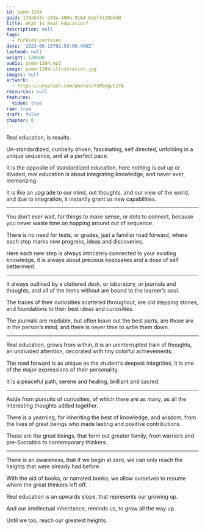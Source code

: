 ```yaml
---
id: poem-1204
guid: 178a543c-d43a-400b-9164-63af432826d0
title: What Is Real Education?
description: null
tags:
  - furkies-purrkies
date: '2023-06-19T02:58:00.490Z'
lastmod: null
weight: 120400
audio: poem-1204.mp3
image: poem-1204-illustration.jpg
images: null
artwork:
  - https://unsplash.com/photos/YSMqXgvSzYA
resources: null
features:
  video: true
raw: true
draft: false
chapter: 6
---
```


Real education,
is results.

Un-standardized, curiosity driven, fascinating,
self directed, unfolding in a unique sequence, and at a perfect pace.

It is the opposite of standardized education, here nothing is cut up or divided,
real education is about integrating knowledge, and never ever, memorizing.

It is like an upgrade to our mind, out thoughts, and our view of the world,
and due to integration, it instantly grant us new capabilities.

---

You don’t ever wait, for things to make sense, or dots to connect,
because you never waste time on hopping around out of sequence.

There is no need for tests, or grades, just a familiar road forward,
where each step marks new progress, ideas and discoveries.

Here each new step is always intricately connected to your existing knowledge,
it is always about precious keepsakes and a dose of self betterment.

---

It always outlined by a cluttered desk, or laboratory, or journals and thoughts,
and all of the items without are bound to the learner’s soul.

The traces of their curiosities scattered throughout,
are old stepping stones, and foundations to their best ideas and curiosities.

The journals are readable, but often leave out the best parts,
are those are in the person’s mind, and there is never time to write them down.

---

Real education, grows from within, it is an uninterrupted train of thoughts,
an undivided attention, decorated with tiny colorful achievements.

The road forward is as unique as the student’s deepest integrities,
it is one of the major expressions of their personality.

It is a peaceful path, serene and healing,
brilliant and sacred.

---

Aside from pursuits of curiosities, of which there are as many,
as all the interesting thoughts added together.

There is a yearning, for inheriting the best of knowledge, and wisdom,
from the lives of great beings who made lasting and positive contributions.

Those are the great beings, that form out greater family,
from warriors and pre-Socratics to contemporary thinkers.

---

There is an awareness, that if we begin at zero,
we can only reach the heights that were already had before.

With the aid of books, or narrated books,
we allow ourselves to resume where the great thinkers left off.

Real education is an upwards slope,
that represents our growing up.

And our intellectual inheritance,
reminds us, to grow all the way up.

Until we too,
reach our greatest heights.
